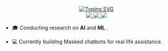 <p align="center">
<a href="https://github.com/danyQe">
    <img src="https://readme-typing-svg.demolab.com?font=Georgia&size=18&duration=2000&pause=100&multiline=true&width=500&height=80&lines=Goutham+Dechineni;Researcher+%7C+Student+%7C+AI+Engineer;AI+%7C+%7C+Bots" alt="Typing SVG" />
</a>
<br/>

<a href="https://drive.google.com/drive/folders/1T1oIOpg9Jnj2c8dX_qTuZQYzz7fWcAAn">
    <img src="https://img.shields.io/badge/PDF-CV-red?style=flat-square&logo=adobe">
</a>  
<a href="https://www.linkedin.com/in/goutham-dechineni-040b78">
    <img src="https://img.shields.io/badge/-Linkedin-blue?style=flat-square&logo=linkedin">
</a>
<a href="mailto:raogoutham374@gmail.com">
    <img src="https://img.shields.io/badge/-Email-red?style=flat-square&logo=gmail&logoColor=white">
</a>

<br/> 


* 🎓 Conducting research on **AI** and **ML** .

* 💻 Currently building Masked chatbots for real life assistance. 


